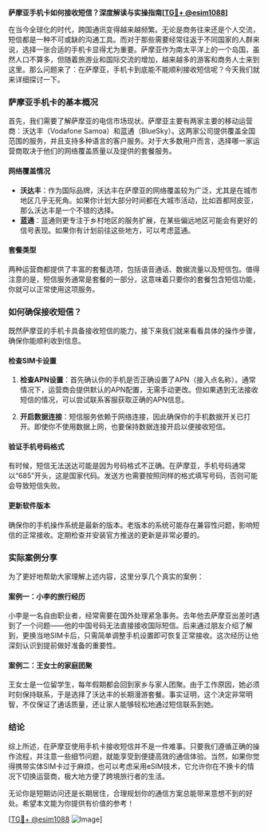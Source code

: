 **萨摩亚手机卡如何接收短信？深度解读与实操指南[[TG💪+ @esim1088](https://t.me/s/esim1088)]**

在当今全球化的时代，跨国通讯变得越来越频繁。无论是商务往来还是个人交流，短信都是一种不可或缺的沟通工具。而对于那些需要经常往返于不同国家的人群来说，选择一张合适的手机卡显得尤为重要。萨摩亚作为南太平洋上的一个岛国，虽然人口不算多，但随着旅游业和国际交流的增加，越来越多的游客和商务人士来到这里。那么问题来了：在萨摩亚，手机卡到底能不能顺利接收短信呢？今天我们就来详细探讨一下。

### 萨摩亚手机卡的基本概况

首先，我们需要了解萨摩亚的电信市场现状。萨摩亚主要有两家主要的移动运营商：沃达丰（Vodafone Samoa）和蓝通（BlueSky）。这两家公司提供覆盖全国范围的服务，并且支持多种语言的客户服务。对于大多数用户而言，选择哪一家运营商取决于他们的网络覆盖质量以及提供的套餐服务。

#### 网络覆盖情况

- **沃达丰**：作为国际品牌，沃达丰在萨摩亚的网络覆盖较为广泛，尤其是在城市地区几乎无死角。如果你计划大部分时间都在大城市活动，比如首都阿皮亚，那么沃达丰是一个不错的选择。
- **蓝通**：蓝通则更专注于乡村地区的服务扩展，在某些偏远地区可能会有更好的信号表现。如果你有计划前往这些地方，可以考虑蓝通。

#### 套餐类型

两种运营商都提供了丰富的套餐选项，包括语音通话、数据流量以及短信包。值得注意的是，短信服务通常是套餐的一部分，这意味着只要你的套餐包含短信功能，你就可以正常使用这项服务。

### 如何确保接收短信？

既然萨摩亚的手机卡具备接收短信的能力，接下来我们就来看看具体的操作步骤，确保你能顺利收到信息。

#### 检查SIM卡设置

1. **检查APN设置**：首先确认你的手机是否正确设置了APN（接入点名称）。通常情况下，运营商会提供默认的APN配置，无需手动更改。但如果遇到无法接收短信的情况，可以尝试联系客服获取正确的APN信息。
   
2. **开启数据连接**：短信服务依赖于网络连接，因此确保你的手机数据开关已打开。即使你不使用数据上网，也要保持数据连接开启以便接收短信。

#### 验证手机号码格式

有时候，短信无法送达可能是因为号码格式不正确。在萨摩亚，手机号码通常以“685”开头，这是国家代码。发送方也需要按照同样的格式填写号码，否则可能会导致短信失败。

#### 更新软件版本

确保你的手机操作系统是最新的版本。老版本的系统可能存在兼容性问题，影响短信的正常接收。定期检查并安装官方推送的更新是非常必要的。

### 实际案例分享

为了更好地帮助大家理解上述内容，这里分享几个真实的案例：

#### 案例一：小李的旅行经历

小李是一名自由职业者，经常需要在国外处理紧急事务。去年他去萨摩亚出差时遇到了一个问题——他的中国号码无法直接接收国际短信。后来通过朋友介绍了解到，更换当地SIM卡后，只需简单调整手机设置即可恢复正常接收。这次经历让他深刻认识到提前做好准备的重要性。

#### 案例二：王女士的家庭团聚

王女士是一位留学生，每年假期都会回到家乡与家人团聚。由于工作原因，她必须时刻保持联系，于是选择了沃达丰的长期漫游套餐。事实证明，这个决定非常明智，不仅保证了通话质量，还让家人能够轻松地通过短信联系到她。

### 结论

综上所述，在萨摩亚使用手机卡接收短信并不是一件难事。只要我们遵循正确的操作流程，并注意一些细节问题，就能享受到便捷高效的通信体验。当然，如果你觉得携带实体SIM卡过于麻烦，也可以考虑采用eSIM技术，它允许你在不换卡的情况下切换运营商，极大地方便了跨境旅行者的生活。

无论你是短期访问还是长期居住，合理规划你的通信方案总能带来意想不到的好处。希望本文能为你提供有价值的参考！

[[TG💪+ @esim1088](https://t.me/s/esim1088) ![Image](https://i.postimg.cc/4NQfJmqS/Snipaste-2025-05-13-00-14-12.png)]